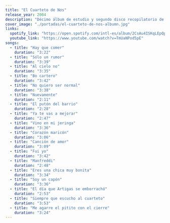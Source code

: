 ```yaml
---
title: "El Cuarteto de Nos"
release_year: 2004
description: "Décimo álbum de estudio y segundo disco recopilatorio de El Cuarteto de Nos, lanzado en 2004 bajo el sello Bizarro Records. Producido por Juan Campodónico, el álbum incluye versiones regrabadas de clásicos de la banda con un sonido más rockero, además de tres canciones inéditas. Este disco sirvió como puente entre la etapa satírica clásica del grupo y su futura renovación musical. Incluye canciones como 'Hay que comer', 'Sólo un rumor' y 'Bo cartero'."
cover_image: "./portadas/el-cuarteto-de-nos-albumn.jpg"
links:
  spotify_link: "https://open.spotify.com/intl-es/album/2CsAu4ISKqLEpQpTIx8FIV?si=PJxmi50_QoGt7lOvY_ShLQ"
  youtube_link: "https://www.youtube.com/watch?v=TmUaNPod5pE"
songs:
  - title: "Hay que comer"
    duration: "3:22"
  - title: "Sólo un rumor"
    duration: "3:39"
  - title: "Al cielo no"
    duration: "3:35"
  - title: "Bo cartero"
    duration: "3:42"
  - title: "No quiero ser normal"
    duration: "3:38"
  - title: "Nuevamente"
    duration: "2:11"
  - title: "El putón del barrio"
    duration: "2:28"
  - title: "Ya te vas a mejorar"
    duration: "2:47"
  - title: "Vino en mi jeringa"
    duration: "3:36"
  - title: "Corazón maricón"
    duration: "3:06"
  - title: "Canción de amor"
    duration: "3:09"
  - title: "Fui yo"
    duration: "3:42"
  - title: "Manfreddi"
    duration: "2:48"
  - title: "Eres una chica muy bonita"
    duration: "3:34"
  - title: "Soy un capón"
    duration: "3:36"
  - title: "El día que Artigas se emborrachó"
    duration: "2:53"
  - title: "Siempre que escucho al cuarteto"
    duration: "3:53"
  - title: "Me agarre el pitito con el cierre"
    duration: "3:24"
---
```

